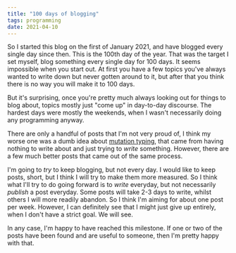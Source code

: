 ```yaml
---
title: "100 days of blogging"
tags: programming
date: 2021-04-10
---
```


So I started this blog on the first of January 2021, and have blogged every single day since then. This is the 100th day of the year. That was the target I set myself, blog something every single day for 100 days. It seems impossible when you start out. At first you have a few topics you've always wanted to write down but never gotten around to it, but after that you think there is no way you will make it to 100 days. 

But it's surprising, once you're pretty much always looking out for things to blog about, topics mostly just "come up" in day-to-day discourse. The hardest days were mostly the weekends, when I wasn't necessarily doing any programming anyway. 

There are only a handful of posts that I'm not very proud of, I think my worse one was a dumb idea about [mutation typing](/posts/2021-02-18-mutation-typing), that came from having nothing to write about and just trying to *write* something. However, there are a few much better posts that came out of the same process.

I'm going to *try* to keep blogging, but not every day. I would like to keep posts, short, but I think I will try to make them more measured. So I think what I'll try to do going forward is to *write* everyday, but not necessarily *publish* a post everyday. Some posts will take 2-3 days to write, whilst others I will more readily abandon. So I think I'm aiming for about one post per week. However, I can definitely see that I might just give up entirely, when I don't have a strict goal. We will see.

In any case, I'm happy to have reached this milestone. If one or two of the posts have been found and are useful to someone, then I'm pretty happy with that.
